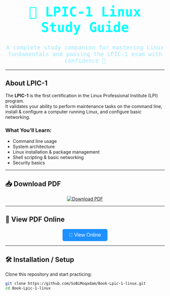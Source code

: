 <div align="center">

<h1 style="font-family:monospace; color:#00FFFF; font-size:42px;">
🐧 LPIC-1 Linux Study Guide
</h1>

<p style="font-family:monospace; font-size:18px; color:#9be7ff;">
A complete study companion for mastering Linux fundamentals and passing the LPIC-1 exam with confidence 🚀
</p>

</div>

---

## About LPIC-1
The **LPIC-1** is the first certification in the Linux Professional Institute (LPI) program.  
It validates your ability to perform maintenance tasks on the command line, install & configure a computer running Linux, and configure basic networking.

### What You’ll Learn:
- Command line usage  
- System architecture  
- Linux installation & package management  
- Shell scripting & basic networking  
- Security basics  

---

## 📥 Download PDF

<div align="center">

<a href="https://github.com/SoBiMoqadam/Book-Lpic-1-linux/raw/main/LPIC-1-Linux.pdf" target="_blank">
  <img src="https://img.shields.io/badge/⬇️%20Direct%20Download-FF1493?style=for-the-badge&logo=adobeacrobatreader&logoColor=white&labelColor=000000" alt="Download PDF"/>
</a>

</div>

---

## 📖 View PDF Online

<div align="center">

<button onclick="document.getElementById('pdfViewer').style.display='block';" 
        style="padding: 10px 20px; font-size:16px; background-color:#1E90FF; color:white; border:none; border-radius:5px; cursor:pointer;">
    📖 View Online
</button>

<div id="pdfViewer" style="display:none; margin-top:20px;">
    <iframe 
        src="https://github.com/SoBiMoqadam/Book-Lpic-1-linux/raw/main/LPIC-1-Linux.pdf" 
        width="80%" 
        height="600px" 
        style="border:1px solid #ccc;">
    </iframe>
</div>

</div>

---

## 🛠 Installation / Setup
Clone this repository and start practicing:

```bash
git clone https://github.com/SoBiMoqadam/Book-Lpic-1-linux.git
cd Book-Lpic-1-linux
